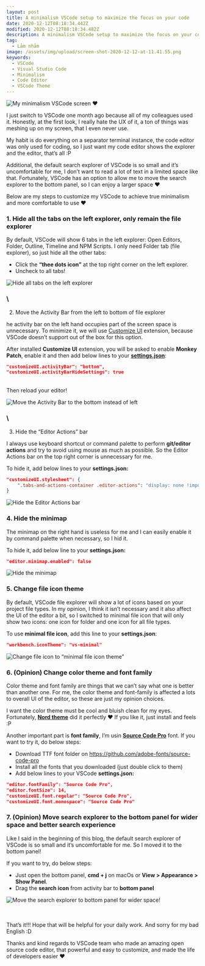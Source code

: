 ```yaml
---
layout: post
title: A minimalism VSCode setup to maximize the focus on your code
date: 2020-12-12T08:18:34.442Z
modified: 2020-12-12T08:18:34.482Z
description: A minimalism VSCode setup to maximize the focus on your code
tag:
  - Lảm nhảm
image: /assets/img/upload/screen-shot-2020-12-12-at-11.41.55.png
keywords:
  - VSCode
  - Visual Studio Code
  - Minimalism
  - Code Editor
  - VSCode Theme
---
```

![My minimalism VSCode screen ❤](/assets/img/upload/screen-shot-2020-12-12-at-11.41.55.png "My minimalism VSCode screen ❤")

I just switch to VSCode one month ago because all of my colleagues used it. Honestly, at the first look, I really hate the UX of it, a ton of things was meshing up on my screen, that I even never use.

My habit is do everything on a separator terminal instance, the code editor was only used for coding, so I just want my code editor shows the explorer and the editor, that’s all :P

Additional, the default search explorer of VSCode is so small and it’s uncomfortable for me, I don’t want to read a lot of text in a limited space like that. Fortunately, VSCode has an option to allow me to move the search explorer to the bottom panel, so I can enjoy a larger space ❤

Below are my steps to customize my VSCode to achieve true minimalism and more comfortable to use ❤



### 1. Hide all the tabs on the left explorer, only remain the file explorer

By default, VSCode will show 6 tabs in the left explorer: Open Editors, Folder, Outline, Timeline and NPM Scripts. I only need Folder tab (file explorer), so just hide all the other tabs:

* Click the **“thee dots icon”** at the top right corner on the left explorer.
* Uncheck to all tabs!

![Hide all tabs on the left explorer](/assets/img/upload/1-1-.png "Hide all tabs on the left explorer")

### \
2. Move the Activity Bar from the left to bottom of file explorer

he activity bar on the left hand occupies part of the screen space is unnecessary. To minimize it, we will use [Customize UI](https://marketplace.visualstudio.com/items?itemName=iocave.customize-ui) extension, because VSCode doesn’t support out of the box for this option.

After installed **Customize UI** extension, you will be asked to enable **Monkey Patch**, enable it and then add below lines to your **[settings.json](https://code.visualstudio.com/docs/getstarted/settings)**:



```json
"customizeUI.activityBar": "bottom",
"customizeUI.activityBarHideSettings": true
```

\
Then reload your editor!

![Move the Activity Bar to the bottom instead of left](/assets/img/upload/2-1-.png "Move the Activity Bar to the bottom instead of left")

### \
3. Hide the “Editor Actions” bar

I always use keyboard shortcut or command palette to perform **git/editor actions** and try to avoid using mouse as much as possible. So the Editor Actions bar on the top right corner is unnecessary for me.

To hide it, add below lines to your **settings.json:**

```json
"customizeUI.stylesheet": {
    ".tabs-and-actions-container .editor-actions": "display: none !important;"
}
```

![Hide the Editor Actions bar](/assets/img/upload/3-1-.png "Hide the Editor Actions bar")

### 4. Hide the minimap

The minimap on the right hand is useless for me and I can easily enable it by command palette when necessary, so I hid it.

To hide it, add below line to your **settings.json:**

```json
"editor.minimap.enabled": false
```

![Hide the minimap](/assets/img/upload/4-1-.png "Hide the minimap")

### 5. Change file icon theme

By default, VSCode file explorer will show a lot of icons based on your project file types. In my opinion, I think it isn’t necessary and it also affect the UI of the editor a bit, so I switched to minimal file icon that will only show two icons: one icon for folder and one icon for all file types.

To use **minimal file icon**, add this line to your **settings.json**:

```json
"workbench.iconTheme": "vs-minimal"
```

![Change file icon to “minimal file icon theme”](/assets/img/upload/5-1-.png "Change file icon to “minimal file icon theme”")



### 6. (Opinion) Change color theme and font family

Color theme and font family are things that we can’t say what one is better than another one. For me, the color theme and font-family is affected a lots to overall UI of the editor, so these are just my opinion choices.

I want the color theme must be cool and bluish clean for my eyes. Fortunately, **[Nord theme](https://marketplace.visualstudio.com/items?itemName=arcticicestudio.nord-visual-studio-code&ssr=false)** did it perfectly ❤ If you like it, just install and feels :P

Another important part is **font family**, I’m usin **[Source Code Pro](https://github.com/adobe-fonts/source-code-pro)** font. If you want to try it, do below steps:

* Download TTF font folder on <https://github.com/adobe-fonts/source-code-pro>
* Install all the fonts that you downloaded (just double click to them)
* Add below lines to your VSCode **settings.json:**

```json
"editor.fontFamily": "Source Code Pro",
"editor.fontSize": 14,
"customizeUI.font.regular": "Source Code Pro",
"customizeUI.font.monospace": "Source Code Pro"
```



### 7. (Opinion) Move search explorer to the bottom panel for wider space and better search experience

Like I said in the beginning of this blog, the default search explorer of VSCode is so small and it’s uncomfortable for me. So I moved it to the bottom panel!

If you want to try, do below steps:

* Just open the bottom panel, **cmd + j** on macOs or **View > Appearance > Show Panel**.
* Drag the **search icon** from activity bar to **bottom panel**

![Move the search explorer to bottom panel for wider space!](/assets/img/upload/6.png "Move the search explorer to bottom panel for wider space!")

\
\
That’s it!!! Hope that will be helpful for your daily work. And sorry for my bad English :D

Thanks and kind regards to VSCode team who made an amazing open source code editor, that powerful and easy to customize, and made the life of developers easier ❤
